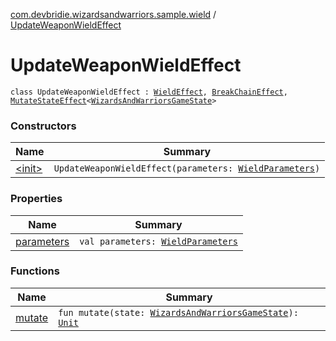 [com.devbridie.wizardsandwarriors.sample.wield](../index.md) / [UpdateWeaponWieldEffect](.)

# UpdateWeaponWieldEffect

`class UpdateWeaponWieldEffect : `[`WieldEffect`](../-wield-effect.md)`, `[`BreakChainEffect`](../../com.devbridie.wizardsandwarriors.framework/-break-chain-effect.md)`, `[`MutateStateEffect`](../../com.devbridie.wizardsandwarriors.framework/-mutate-state-effect/index.md)`<`[`WizardsAndWarriorsGameState`](../../com.devbridie.wizardsandwarriors.sample/-wizards-and-warriors-game-state/index.md)`>`

### Constructors

| Name | Summary |
|---|---|
| [&lt;init&gt;](-init-.md) | `UpdateWeaponWieldEffect(parameters: `[`WieldParameters`](../-wield-parameters/index.md)`)` |

### Properties

| Name | Summary |
|---|---|
| [parameters](parameters.md) | `val parameters: `[`WieldParameters`](../-wield-parameters/index.md) |

### Functions

| Name | Summary |
|---|---|
| [mutate](mutate.md) | `fun mutate(state: `[`WizardsAndWarriorsGameState`](../../com.devbridie.wizardsandwarriors.sample/-wizards-and-warriors-game-state/index.md)`): `[`Unit`](https://kotlinlang.org/api/latest/jvm/stdlib/kotlin/-unit/index.html) |
